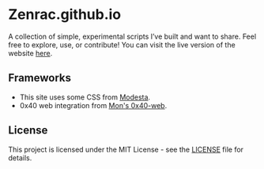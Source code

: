 # Zenrac.github.io
A collection of simple, experimental scripts I’ve built and want to share. Feel free to explore, use, or contribute! You can visit the live version of the website [here](https://zenrac.github.io).

## Frameworks
- This site uses some CSS from [Modesta](https://github.com/AlexFlipnote/Modesta).
- 0x40 web integration from [Mon's 0x40-web](https://github.com/mon/0x40-web).

## License
This project is licensed under the MIT License - see the [LICENSE](LICENSE) file for details.
